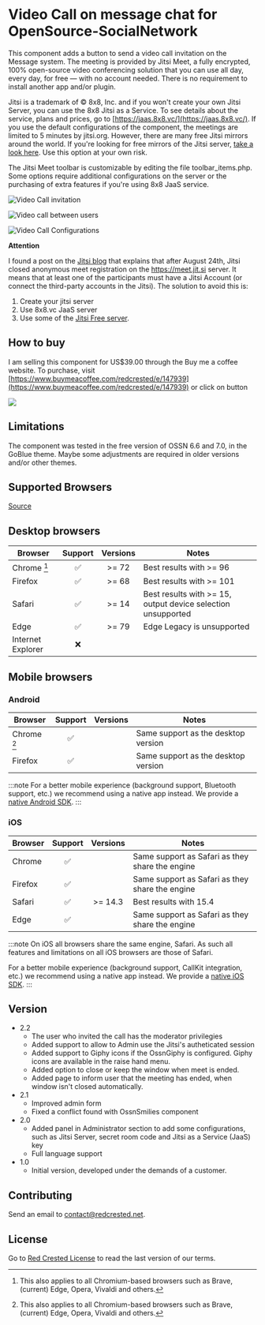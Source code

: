 # Video Call on message chat for OpenSource-SocialNetwork

This component adds a button to send a video call invitation on the Message system. The meeting is provided by Jitsi Meet, a fully encrypted, 100% open-source video conferencing solution that you can use all day, every day, for free — with no account needed. There is no requirement to install another app and/or plugin. 

Jitsi is a trademark of © 8x8, Inc. and if you won't create your own Jitsi Server, you can use the 8x8 Jitsi as a Service. To see details about the service, plans and prices, go to [https://jaas.8x8.vc/](https://jaas.8x8.vc/). If you use the default configurations of the component, the meetings are limited to 5 minutes by jitsi.org.  However, there are many free Jitsi mirrors around the world. If you're looking for free mirrors of the Jitsi server, [take a look here](https://jitsi.github.io/handbook/docs/community/community-instances/). Use this option at your own risk.

The Jitsi Meet toolbar is customizable by editing the file toolbar_items.php. Some options require additional configurations on the server or the purchasing of extra features if you're using 8x8 JaaS service.

![Video Call invitation](https://www.redcrested.net/components/JitsiMeetButton/JitsiMeetButton-1.jpg)

![Video call between users](https://www.redcrested.net/components/JitsiMeetButton/JitsiMeetButton-2.jpg)

![Video Call Configurations](https://www.redcrested.net/components/JitsiMeetButton/JitsiMeetButton-3.jpg)

**Attention**

 I found a post on the [Jitsi blog](https://jitsi.org/blog/authentication-on-meet-jit-si/) that explains that after August 24th, Jitsi closed anonymous meet registration on the https://meet.jit.si server. It means that at least one of the participants must have a Jitsi Account (or connect the third-party accounts in the Jitsi). The solution to avoid this is:
1) Create your jitsi server
2) Use 8x8.vc JaaS server
3) Use some of the [Jitsi Free server](https://jitsi.github.io/handbook/docs/community/community-instances/). 

## How to buy
I am selling this component for US$39.00 through the Buy me a coffee website. To purchase, visit [https://www.buymeacoffee.com/redcrested/e/147939](https://www.buymeacoffee.com/redcrested/e/147939) or click on button

[![](https://redcrested.net/res/img/button.png)](https://www.buymeacoffee.com/redcrested/e/147939)

## Limitations

The component was tested in the free version of OSSN 6.6 and 7.0, in the GoBlue theme. Maybe some adjustments are required in older versions and/or other themes. 

## Supported Browsers

[Source](https://jitsi.github.io/handbook/docs/user-guide/supported-browsers)

## Desktop browsers

| Browser | Support | Versions | Notes |
|---|:---:|:---:|---|
| <i class="fa-brands fa-chrome"></i> Chrome [^1] | ✅ | >= 72 | Best results with >= 96 |
| <i class="fa-brands fa-firefox-browser"></i> Firefox | ✅ | >= 68 | Best results with >= 101 |
| <i class="fa-brands fa-safari"></i> Safari | ✅ | >= 14 | Best results with >= 15, output device selection unsupported |
| <i class="fa-brands fa-edge"></i> Edge | ✅ | >= 79 | Edge Legacy is unsupported |
| <i class="fa-brands fa-internet-explorer"></i> Internet Explorer | ❌ | | |

## Mobile browsers

### Android

| Browser | Support | Versions | Notes |
|---|:---:|:---:|---|
| <i class="fa-brands fa-chrome"></i> Chrome [^1] | ✅ | | Same support as the desktop version |
| <i class="fa-brands fa-firefox-browser"></i> Firefox | ✅ | | Same support as the desktop version |

:::note
For a better mobile experience (background support, Bluetooth support, etc.) we recommend using a
native app instead. We provide a [native Android SDK](/handbook/docs/dev-guide/dev-guide-android-sdk).
:::

### iOS

| Browser | Support | Versions | Notes |
|---|:---:|:---:|---|
| <i class="fa-brands fa-chrome"></i> Chrome | ✅ | | Same support as Safari as they share the engine |
| <i class="fa-brands fa-firefox-browser"></i> Firefox | ✅ | | Same support as Safari as they share the engine |
| <i class="fa-brands fa-safari"></i> Safari | ✅ | >= 14.3 | Best results with 15.4 |
| <i class="fa-brands fa-edge"></i> Edge | ✅ | | Same support as Safari as they share the engine |

:::note
On iOS all browsers share the same engine, Safari. As such all features and limitations on all iOS
browsers are those of Safari.

For a better mobile experience (background support, CallKit integration, etc.) we recommend using a
native app instead. We provide a [native iOS SDK](/handbook/docs/dev-guide/dev-guide-ios-sdk).
:::

[^1]: This also applies to all Chromium-based browsers such as Brave, (current) Edge, Opera, Vivaldi and others.

## Version

- 2.2
    - The user who invited the call has the moderator privilegies
    - Added support to allow to Admin use the Jitsi's autheticated session 
    - Added support to Giphy icons if the OssnGiphy is configured. Giphy icons are available in the raise hand menu.
    - Added option to close or keep the window when meet is ended. 
    - Added page to inform user that the meeting has ended, when window isn't closed automatically.
- 2.1
    - Improved admin form
    - Fixed a conflict found with OssnSmilies component
- 2.0
    - Added panel in Administrator section to add some configurations, such as Jitsi Server, secret room code and Jitsi as a Service (JaaS) key
    - Full language support
- 1.0
    - Initial version, developed under the demands of a customer.

    
## Contributing

Send an email to [contact@redcrested.net](contact@redcrested.net).

## License

Go to [Red Crested License](http://www.redcrested.net/license) to read the last version of our terms.
